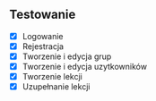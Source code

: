 

## Testowanie 

- [X] Logowanie 
- [X] Rejestracja
- [X] Tworzenie i edycja grup
- [X] Tworzenie i edycja uzytkowników
- [X] Tworzenie lekcji
- [X] Uzupełnanie lekcji